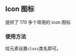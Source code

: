 
## Icon 图标

<p>提供了 170 多个常用的 icon 图标</p>

### 使用方法

<p>给元素设置<code>class</code>类名即可。</p>

<i class="k-icon-yanjing" style="font-size:25px;margin-right:20px"></i>
<i class="k-icon-guanbi" style="font-size:25px;margin-right:20px"></i>
<i class="k-icon-shezhi-xianxing1" style="font-size:25px;margin-right:20px"></i>
<i class="k-icon-translate_line" style="font-size:25px;margin-right:20px"></i>
<i class="k-icon-jiazai" style="font-size:25px;margin-right:20px"></i>
<i class="k-icon-github_line" style="font-size:25px;margin-right:20px"></i>

<k-icon/>